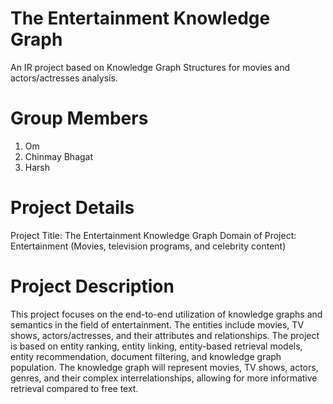 # The Entertainment Knowledge Graph
An IR project based on Knowledge Graph Structures for movies and actors/actresses analysis.

# Group Members
1. Om
2. Chinmay Bhagat
3. Harsh

# Project Details
Project Title: The Entertainment Knowledge Graph
Domain of Project: Entertainment (Movies, television programs, and celebrity content)

# Project Description
This project focuses on the end-to-end utilization of knowledge graphs and semantics in the field of entertainment. The entities include movies, TV shows, actors/actresses, and their attributes and relationships. The project is based on entity ranking, entity linking, entity-based retrieval models, entity recommendation, document filtering, and knowledge graph population. The knowledge graph will represent movies, TV shows, actors, genres, and their complex interrelationships, allowing for more informative retrieval compared to free text.

# 

